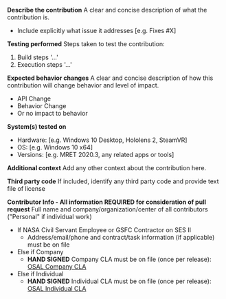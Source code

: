 **Describe the contribution**
A clear and concise description of what the contribution is.
- Include explicitly what issue it addresses [e.g. Fixes #X]

**Testing performed**
Steps taken to test the contribution:
1. Build steps '...'
1. Execution steps '...'

**Expected behavior changes**
A clear and concise description of how this contribution will change behavior and level of impact.
 - API Change
 - Behavior Change
 - Or no impact to behavior

**System(s) tested on**
 - Hardware: [e.g. Windows 10 Desktop, Hololens 2, SteamVR]
 - OS: [e.g. Windows 10 x64]
 - Versions: [e.g. MRET 2020.3, any related apps or tools]

**Additional context**
Add any other context about the contribution here.

**Third party code**
If included, identify any third party code and provide text file of license

**Contributor Info - All information REQUIRED for consideration of pull request**
Full name and company/organization/center of all contributors ("Personal" if individual work)
- If NASA Civil Servant Employee or GSFC Contractor on SES II
  - Address/email/phone and contract/task information (if applicable) must be on file
- Else if Company
  - **HAND SIGNED** Company CLA must be on file (once per release): [OSAL Company CLA](Corp_CLA_GSC-18602-1_MRET%20v2.0.pdf)
- Else if Individual
  - **HAND SIGNED** Individual CLA must be on file (once per release): [OSAL Individual CLA](Individual_CLA_GSC-18602-1_MRET%20v2.0.pdf)
